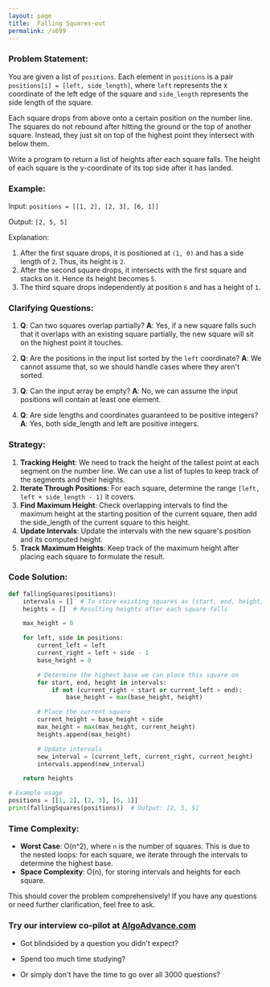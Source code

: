 ```yaml
---
layout: page
title:  Falling Squares-out
permalink: /s699
---
```


### Problem Statement:

You are given a list of `positions`. Each element in `positions` is a pair `positions[i] = [left, side_length]`, where `left` represents the x coordinate of the left edge of the square and `side_length` represents the side length of the square.

Each square drops from above onto a certain position on the number line. The squares do not rebound after hitting the ground or the top of another square. Instead, they just sit on top of the highest point they intersect with below them.

Write a program to return a list of heights after each square falls. The height of each square is the y-coordinate of its top side after it has landed.

### Example:

Input: `positions = [[1, 2], [2, 3], [6, 1]]`

Output: `[2, 5, 5]`

Explanation:

1. After the first square drops, it is positioned at `(1, 0)` and has a side length of `2`. Thus, its height is `2`.
2. After the second square drops, it intersects with the first square and stacks on it. Hence its height becomes `5`.
3. The third square drops independently at position `6` and has a height of `1`.

### Clarifying Questions:

1. **Q**: Can two squares overlap partially?
   **A**: Yes, if a new square falls such that it overlaps with an existing square partially, the new square will sit on the highest point it touches.

2. **Q**: Are the positions in the input list sorted by the `left` coordinate?
   **A**: We cannot assume that, so we should handle cases where they aren't sorted.

3. **Q**: Can the input array be empty?
   **A**: No, we can assume the input positions will contain at least one element.

4. **Q**: Are side lengths and coordinates guaranteed to be positive integers?
   **A**: Yes, both side_length and left are positive integers.

### Strategy:

1. **Tracking Height**: We need to track the height of the tallest point at each segment on the number line. We can use a list of tuples to keep track of the segments and their heights.
2. **Iterate Through Positions**: For each square, determine the range `[left, left + side_length - 1]` it covers.
3. **Find Maximum Height**: Check overlapping intervals to find the maximum height at the starting position of the current square, then add the side_length of the current square to this height.
4. **Update Intervals**: Update the intervals with the new square's position and its computed height.
5. **Track Maximum Heights**: Keep track of the maximum height after placing each square to formulate the result.

### Code Solution:

```python
def fallingSquares(positions):
    intervals = []  # To store existing squares as (start, end, height) tuples
    heights = []  # Resulting heights after each square falls

    max_height = 0

    for left, side in positions:
        current_left = left
        current_right = left + side - 1
        base_height = 0

        # Determine the highest base we can place this square on
        for start, end, height in intervals:
            if not (current_right < start or current_left > end):
                base_height = max(base_height, height)

        # Place the current square
        current_height = base_height + side
        max_height = max(max_height, current_height)
        heights.append(max_height)

        # Update intervals
        new_interval = (current_left, current_right, current_height)
        intervals.append(new_interval)

    return heights

# Example usage
positions = [[1, 2], [2, 3], [6, 1]]
print(fallingSquares(positions))  # Output: [2, 5, 5]
```

### Time Complexity:

- **Worst Case**: O(n^2), where `n` is the number of squares. This is due to the nested loops: for each square, we iterate through the intervals to determine the highest base.
- **Space Complexity**: O(n), for storing intervals and heights for each square.

This should cover the problem comprehensively! If you have any questions or need further clarification, feel free to ask.


### Try our interview co-pilot at [AlgoAdvance.com](https://algoAdvance.com)

- Got blindsided by a question you didn't expect?

- Spend too much time studying?

- Or simply don't have the time to go over all 3000 questions?

